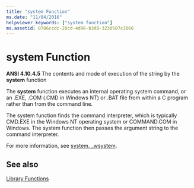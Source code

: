 ```yaml
---
title: "system Function"
ms.date: "11/04/2016"
helpviewer_keywords: ["system function"]
ms.assetid: 0786ccdc-20cd-4d96-b3d8-3230507c3066
---
```

# system Function

**ANSI 4.10.4.5** The contents and mode of execution of the string by the **system** function

The **system** function executes an internal operating system command, or an .EXE, .COM (.CMD in Windows NT) or .BAT file from within a C program rather than from the command line.

The system function finds the command interpreter, which is typically CMD.EXE in the Windows NT operating system or COMMAND.COM in Windows. The system function then passes the argument string to the command interpreter.

For more information, see [system, _wsystem](../c-runtime-library/reference/system-wsystem.md).

## See also

[Library Functions](../c-language/library-functions.md)
